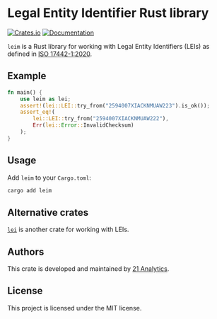 # Legal Entity Identifier Rust library

[![Crates.io](https://img.shields.io/crates/v/leim.svg)](https://crates.io/crates/leim)
[![Documentation](https://docs.rs/leim/badge.svg)](https://docs.rs/leim/)

`leim` is a Rust library for working with Legal Entity Identifiers (LEIs) as defined
in [ISO 17442-1:2020](https://www.iso.org/standard/78829.html).

## Example

```rust
fn main() {
    use leim as lei;
    assert!(lei::LEI::try_from("2594007XIACKNMUAW223").is_ok());
    assert_eq!(
        lei::LEI::try_from("2594007XIACKNMUAW222"),
        Err(lei::Error::InvalidChecksum)
    );
}
```

## Usage

Add `leim` to your `Cargo.toml`:

```sh
cargo add leim
```

## Alternative crates

[`lei`](https://crates.io/crates/lei) is another crate for working with LEIs.

## Authors

This crate is developed and maintained by [21 Analytics](https://21analytics.ch).

## License

This project is licensed under the MIT license.
